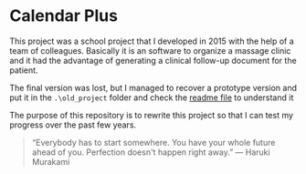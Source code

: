 # Calendar Plus

This project was a school project that I developed in 2015 with the help of a team of colleagues.
Basically it is an software to organize a massage clinic and it had the advantage of generating a clinical follow-up document for the patient.

The final version was lost, but I managed to recover a prototype version and put it in the ``.\old_project`` folder and check the [readme file](./old_project/README.md) to understand it

The purpose of this repository is to rewrite this project so that I can test my progress over the past few years.

> “Everybody has to start somewhere. You have your whole future ahead of you. Perfection doesn't happen right away.” ― Haruki Murakami
